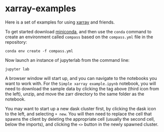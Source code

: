 # xarray-examples

Here is a set of examples for using [xarray](https://xarray.pydata.org/en/stable/) and friends.

To get started download [miniconda](https://docs.conda.io/en/latest/miniconda.html), and then use the `conda` command to create an environment called `compass` based on the `compass.yml` file in the repository:

    conda env create -f compass.yml

Now launch an instance of jupyterlab from the command line:

    jupyter lab

A browser window will start up, and you can navigate to the notebooks you want to work with. For the `Simple xarray example.ipynb` notebook, you will need to download the sample data by clicking the tag above (third icon from the left), unzip, and move the zarr directory to the same folder as the notebook.

You may want to start up a new dask cluster first, by clicking the dask icon to the left, and selecting `+ new`. You will then need to replace the cell that spawns the client by deleting the appropriate cell (usually the second cell, below the imports), and clicking the `<>` button in the newly spawned cluster.  
